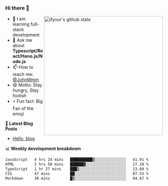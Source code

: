 ### Hi there 👋

<img style="width: 380px" align="right" src="https://github-readme-stats.vercel.app/api?username=ifyour&show_icons=true&theme=dark&card_width=280px&hide_title=true&hide=contribs&include_all_commits=true&count_private=true" alt="ifyour's github stats"/>


- 🌱  I am learning full-stack development
- 💬  Ask me about **Typescript/React/Hono.js/Node.js**
- 📫  How to reach me: [@JohnWmm](https://twitter.com/JohnWmm)
- 😄  Motto: Stay hungry, Stay foolish
- ⚡  Fun fact: Big Fan of the emoji


**📝 Latest Blog Posts**

<!-- BLOG-POST-LIST:START -->
- [Hello, blog](https://mingming.dev/posts/hello-blog)
<!-- BLOG-POST-LIST:END -->



📊 **Weekly development breakdown** 

<!-- [![wakatime](https://wakatime.com/badge/user/d2bc2102-a53a-4e4f-93d0-a8cbf4be2db4.svg)](https://wakatime.com/@d2bc2102-a53a-4e4f-93d0-a8cbf4be2db4) -->

<!--START_SECTION:waka-->

```txt
JavaScript   4 hrs 24 mins   ██████████▒░░░░░░░░░░░░░░   41.91 %
HTML         2 hrs 50 mins   ██████▓░░░░░░░░░░░░░░░░░░   27.10 %
TypeScript   1 hr 27 mins    ███▒░░░░░░░░░░░░░░░░░░░░░   13.80 %
CSS          47 mins         ██░░░░░░░░░░░░░░░░░░░░░░░   07.53 %
Markdown     30 mins         █▒░░░░░░░░░░░░░░░░░░░░░░░   04.87 %
```

<!--END_SECTION:waka-->

